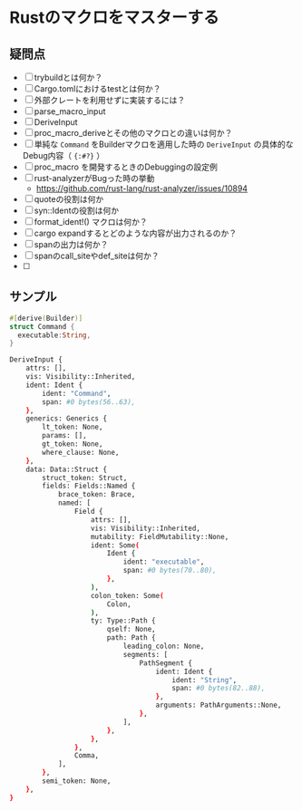 # Rustのマクロをマスターする

## 疑問点
- [ ] trybuildとは何か？
- [ ] Cargo.tomlにおけるtestとは何か？
- [ ] 外部クレートを利用せずに実装するには？
- [ ] parse_macro_input
- [ ] DeriveInput
- [ ] proc_macro_deriveとその他のマクロとの違いは何か？
- [ ] 単純な `Command` をBuilderマクロを適用した時の `DeriveInput` の具体的なDebug内容（ `{:#?}` ）
- [ ] proc_macro を開発するときのDebuggingの設定例
- [ ] rust-analyzerがBugった時の挙動
  - https://github.com/rust-lang/rust-analyzer/issues/10894
- [ ] quoteの役割は何か
- [ ] syn::Identの役割は何か
- [ ] format_ident!() マクロは何か？
- [ ] cargo expandするとどのような内容が出力されるのか？
- [ ] spanの出力は何か？
- [ ] spanのcall_siteやdef_siteは何か？
- [ ] 

## 

## サンプル

```rust
#[derive(Builder)]
struct Command {
  executable:String,
}
```

```bash
DeriveInput {
    attrs: [],
    vis: Visibility::Inherited,
    ident: Ident {
        ident: "Command",
        span: #0 bytes(56..63),
    },
    generics: Generics {
        lt_token: None,
        params: [],
        gt_token: None,
        where_clause: None,
    },
    data: Data::Struct {
        struct_token: Struct,
        fields: Fields::Named {
            brace_token: Brace,
            named: [
                Field {
                    attrs: [],
                    vis: Visibility::Inherited,
                    mutability: FieldMutability::None,
                    ident: Some(
                        Ident {
                            ident: "executable",
                            span: #0 bytes(70..80),
                        },
                    ),
                    colon_token: Some(
                        Colon,
                    ),
                    ty: Type::Path {
                        qself: None,
                        path: Path {
                            leading_colon: None,
                            segments: [
                                PathSegment {
                                    ident: Ident {
                                        ident: "String",
                                        span: #0 bytes(82..88),
                                    },
                                    arguments: PathArguments::None,
                                },
                            ],
                        },
                    },
                },
                Comma,
            ],
        },
        semi_token: None,
    },
}
```
